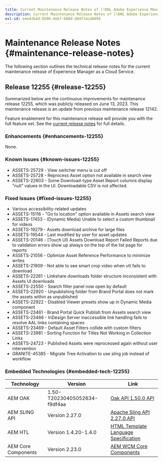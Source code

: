 ```yaml
---
title: Current Maintenance Release Notes of [!DNL Adobe Experience Manager] as a Cloud Service.
description: Current Maintenance Release Notes of [!DNL Adobe Experience Manager] as a Cloud Service.
exl-id: eee42b4d-9206-4ebf-b88d-d8df14c46094
---
```

# Maintenance Release Notes {#maintenance-release-notes}

The following section outlines the technical release notes for the current maintenance release of Experience Manager as a Cloud Service.

## Release 12255 {#release-12255}
 
Summarized below are the continuous improvements for maintenance release 12255, which was publicly released on June 13, 2023. This maintenance release is an update from previous maintenance release 12142.

Feature enablement for this maintenance release will provide you with the full feature set. See the [current release notes](/help/release-notes/release-notes-cloud/release-notes-current.md) for full details.

### Enhancements {#enhancements-12255}

None.

### Known Issues {#known-issues-12255}

- ASSETS-25729 - View switcher menu is cut off 
- ASSETS-25728 - Reprocess Asset option not available in search view
- ASSETS-22603 - Some Download-type Asset Report columns display "null" values in the UI. Downloadable CSV is not affected.

### Fixed Issues {#fixed-issues-12255}

- Various accessibility-related updates
- ASSETS-15116 - "Go to location" option available in Assets search view 
- ASSETS-17453 - (Dynamic Media) Unable to select a custom thumbnail for videos
- ASSETS-19279 - Assets download archive for large files
- ASSETS-19544 - Last modified by user for asset updates
- ASSETS-20146 - (Touch UI) Assets Download Report Failed Reports due to validation errors show up always on the top of the list page for reports
- ASSETS-21056 - Optimize Asset Reference Performance to minimize writes
- ASSETS-21909 - Not able to see smart crop video when vtt fails to download
- ASSETS-22261 - Linkshare downloads folder structure inconsistent with Assets UI downloads
- ASSETS-22550 - Search filter panel now open by default 
- ASSETS-22920 - Unpublishing folder from Brand Portal does not mark the assets within as unpublished
- ASSETS-22922 - Disabled Viewer presets show up in Dynamic Media component
- ASSETS-23461 - Brand Portal Quick Publish from Assets search view 
- ASSETS-23466 - InDesign Server inaccessible link handling fails to resolve AAL links containing spaces
- ASSETS-23469 - Default Asset Filters collide with custom filters
- ASSETS-23981 - Sorting Function for Titles Not Working in Collection Links
- ASSETS-24723 - Published Assets were reprocessed again without user intervention
- GRANITE-45385 - Migrate Tree Activation to use sling job instead of workflow

### Embedded Technologies {#embedded-tech-12255}

|Technology|Version|Link|
|---|---|---|
|AEM OAK |1.50-T20230405052634-f9df4aa|[Oak API 1.50.0 API](https://www.javadoc.io/doc/org.apache.jackrabbit/oak-api/1.50.0/index.html)| 
|AEM SLING API |Version 2.27.0 |[Apache Sling API 2.27.0 API](https://www.javadoc.io/doc/org.apache.sling/org.apache.sling.api/latest/index.html)|
|AEM HTL|Version 1.4.20-1.4.0 |[HTML Template Language Specification](https://github.com/adobe/htl-spec)|
|AEM Core Components|Version 2.23.0|[AEM WCM Core Components](https://github.com/adobe/aem-core-wcm-components)|
